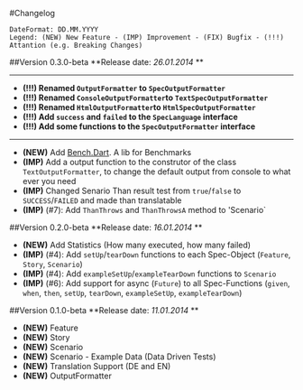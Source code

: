 #Changelog
```
DateFormat: DD.MM.YYYY
Legend: (NEW) New Feature - (IMP) Improvement - (FIX) Bugfix - (!!!) Attantion (e.g. Breaking Changes)
```

##Version 0.3.0-beta
**Release date: *26.01.2014* **

--------------------------------------------------------------
- **(!!!) Renamed `OutputFormatter` to `SpecOutputFormatter`**
- **(!!!) Renamed `ConsoleOutputFormatter`to `TextSpecOutputFormatter`**
- **(!!!) Renamed `HtmlOutputFormatter`to `HtmlSpecOutputFormatter`**
- **(!!!) Add `success` and `failed` to the `SpecLanguage` interface**
- **(!!!) Add some functions to the `SpecOutputFormatter` interface**

--------------------------------------------------------------

- **(NEW)** Add [Bench.Dart](/doc/BenchDart.md). A lib for Benchmarks
- **(IMP)** Add a output function to the construtor of the class `TextOutputFormatter`, to change the default output from console to what ever you need
- **(IMP)** Changed Senario Than result test from `true`/`false` to `SUCCESS`/`FAILED` and made than translatable
- **(IMP)** (#7): Add `ThanThrows` and `ThanThrowsA` method to 'Scenario`

##Version 0.2.0-beta
**Release date: *16.01.2014* **

- **(NEW)** Add Statistics (How many executed, how many failed)
- **(IMP)** (#4): Add `setUp`/`tearDown` functions to each Spec-Object (`Feature`, `Story`, `Scenario`)
- **(IMP)** (#4): Add `exampleSetUp`/`exampleTearDown` functions to `Scenario`
- **(IMP)** (#6): Add support for async (`Future`) to all Spec-Functions (`given`, `when`, `then`, `setUp`, `tearDown`, `exampleSetUp`, `exampleTearDown`)

##Version 0.1.0-beta
**Release date: *11.01.2014* **

- **(NEW)** Feature
- **(NEW)** Story
- **(NEW)** Scenario
- **(NEW)** Scenario - Example Data (Data Driven Tests)
- **(NEW)** Translation Support (DE and EN)
- **(NEW)** OutputFormatter

